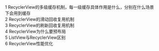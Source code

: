1 RecyclerView的多级缓存机制，每一级缓存具体作用是什么，分别在什么场景下会用到缓存  
2 RecyclerView的滑动回收复用机制  
3 RecyclerView的刷新回收复用机制  
4 RecyclerView为什么要预布局  
5 ListView与RecyclerView区别  
6 RecyclerView性能优化  